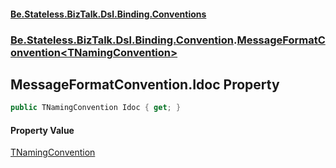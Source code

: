 #### [Be.Stateless.BizTalk.Dsl.Binding.Conventions](README.md 'README')
### [Be.Stateless.BizTalk.Dsl.Binding.Convention](Be.Stateless.BizTalk.Dsl.Binding.Convention.md 'Be.Stateless.BizTalk.Dsl.Binding.Convention').[MessageFormatConvention&lt;TNamingConvention&gt;](MessageFormatConvention_TNamingConvention_.md 'Be.Stateless.BizTalk.Dsl.Binding.Convention.MessageFormatConvention<TNamingConvention>')

## MessageFormatConvention<TNamingConvention>.Idoc Property

```csharp
public TNamingConvention Idoc { get; }
```

#### Property Value
[TNamingConvention](MessageFormatConvention_TNamingConvention_.md#Be.Stateless.BizTalk.Dsl.Binding.Convention.MessageFormatConvention_TNamingConvention_.TNamingConvention 'Be.Stateless.BizTalk.Dsl.Binding.Convention.MessageFormatConvention<TNamingConvention>.TNamingConvention')